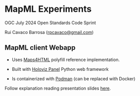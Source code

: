 
# MapML Experiments

OGC July 2024 Open Standards Code Sprint

Rui Cavaco Barrosa (rpcavaco@gmail.com)

## MapML client Webapp

- Uses [Maps4HTML](https://github.com/Maps4HTML/Web-Map-Custom-Element) polyfill reference implementation.

- Built with [Holoviz Panel](https://panel.holoviz.org/) Python web framework

- Is containerized with [Podman](https://podman.io/) (can be replaced with Docker)

Follow explanation reading presentation slides [here](MapML_Experiments.pdf).


